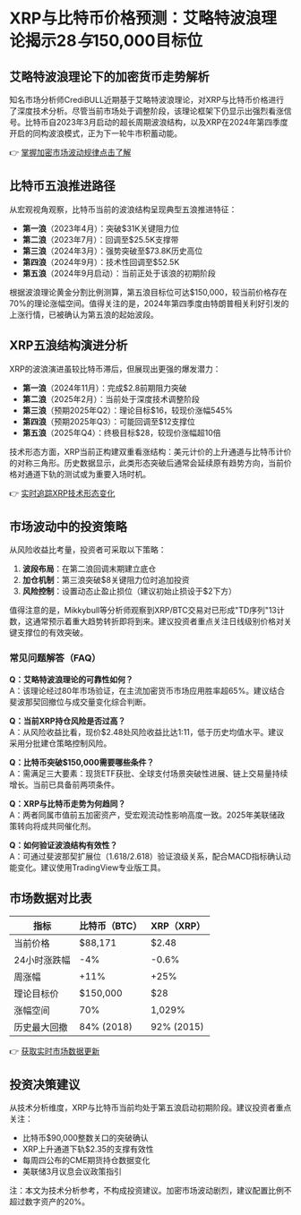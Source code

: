 # XRP与比特币价格预测：艾略特波浪理论揭示$28与$150,000目标位

## 艾略特波浪理论下的加密货币走势解析

知名市场分析师CrediBULL近期基于艾略特波浪理论，对XRP与比特币价格进行了深度技术分析。尽管当前市场处于调整阶段，该理论框架下仍显示出强烈看涨信号。比特币自2023年3月启动的超长周期波浪结构，以及XRP在2024年第四季度开启的同构波浪模式，正为下一轮牛市积蓄动能。

👉 [掌握加密市场波动规律点击了解](https://bit.ly/okx_welcome)

## 比特币五浪推进路径

从宏观视角观察，比特币当前的波浪结构呈现典型五浪推进特征：
- **第一浪**（2023年4月）：突破$31K关键阻力位
- **第二浪**（2023年7月）：回调至$25.5K支撑带
- **第三浪**（2024年3月）：强势突破至$73.8K历史高位
- **第四浪**（2024年9月）：技术性回调至$52.5K
- **第五浪**（2024年9月启动）：当前正处于该浪的初期阶段

根据波浪理论黄金分割比例测算，第五浪目标位可达$150,000，较当前价格存在70%的理论涨幅空间。值得关注的是，2024年第四季度由特朗普相关利好引发的上涨行情，已被确认为第五浪的起始波段。

## XRP五浪结构演进分析

XRP的波浪演进虽较比特币滞后，但展现出更强的爆发潜力：
- **第一浪**（2024年11月）：完成$2.8前期阻力突破
- **第二浪**（2025年2月）：当前处于深度技术调整阶段
- **第三浪**（预期2025年Q2）：理论目标$16，较现价涨幅545%
- **第四浪**（预期2025年Q3）：可能回调至$12支撑位
- **第五浪**（2025年Q4）：终极目标$28，较现价涨幅超10倍

技术形态方面，XRP当前正构建双重看涨结构：美元计价的上升通道与比特币计价的对称三角形。历史数据显示，此类形态突破后通常会延续原有趋势方向，当前价格对通道下轨的测试或为重要入场时机。

👉 [实时追踪XRP技术形态变化](https://bit.ly/okx_welcome)

## 市场波动中的投资策略

从风险收益比考量，投资者可采取以下策略：
1. **波段布局**：在第二浪回调末期建立底仓
2. **加仓机制**：第三浪突破$8关键阻力位时追加投资
3. **风险控制**：设置动态止盈止损位（建议初始止损设于$2下方）

值得注意的是，Mikkybull等分析师观察到XRP/BTC交易对已形成"TD序列"13计数，这通常预示着重大趋势转折即将到来。建议投资者重点关注日线级别价格对关键支撑位的有效突破。

### 常见问题解答（FAQ）

**Q：艾略特波浪理论的可靠性如何？**  
A：该理论经过80年市场验证，在主流加密货币市场应用胜率超65%。建议结合斐波那契回撤位与成交量变化综合判断。

**Q：当前XRP持仓风险是否过高？**  
A：从风险收益比看，现价$2.48处风险收益比达1:11，低于历史均值水平。建议采用分批建仓策略控制风险。

**Q：比特币突破$150,000需要哪些条件？**  
A：需满足三大要素：现货ETF获批、全球支付场景突破性进展、链上交易量持续增长。当前已具备前两项条件。

**Q：XRP与比特币走势为何趋同？**  
A：两者同属市值前五加密资产，受宏观流动性影响高度一致。2025年美联储政策转向将成共同催化剂。

**Q：如何验证波浪结构有效性？**  
A：可通过斐波那契扩展位（1.618/2.618）验证浪级关系，配合MACD指标确认动能变化。建议使用TradingView专业版工具。

## 市场数据对比表

| 指标          | 比特币（BTC） | XRP（XRP）    |
|---------------|---------------|---------------|
| 当前价格      | $88,171       | $2.48         |
| 24小时涨跌幅  | -4%           | -0.6%         |
| 周涨幅        | +11%          | +25%          |
| 理论目标价    | $150,000      | $28           |
| 涨幅空间      | 70%           | 1,029%        |
| 历史最大回撤  | 84% (2018)    | 92% (2015)    |

👉 [获取实时市场数据更新](https://bit.ly/okx_welcome)

## 投资决策建议

从技术分析维度，XRP与比特币当前均处于第五浪启动初期阶段。建议投资者重点关注：
- 比特币$90,000整数关口的突破确认
- XRP上升通道下轨$2.35的支撑有效性
- 每周四公布的CME期货持仓数据变化
- 美联储3月议息会议政策指引

注：本文为技术分析参考，不构成投资建议。加密市场波动剧烈，建议配置比例不超过数字资产的20%。
